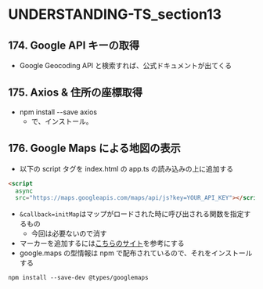 # UNDERSTANDING-TS_section13

## 174. Google API キーの取得

- Google Geocoding API と検索すれば、公式ドキュメントが出てくる

## 175. Axios & 住所の座標取得

- npm install --save axios
  - で、インストール。

## 176. Google Maps による地図の表示

- 以下の script タグを index.html の app.ts の読み込みの上に追加する

```html
<script
  async
  src="https://maps.googleapis.com/maps/api/js?key=YOUR_API_KEY"></script>
```

- `&callback=initMap`はマップがロードされた時に呼び出される関数を指定するもの
  - 今回は必要ないので消す
- マーカーを追加するには[こちらのサイト](https://developers.google.com/maps/documentation/javascript/adding-a-google-map?hl=ja)を参考にする
- google.maps の型情報は npm で配布されているので、それをインストールする

```console
npm install --save-dev @types/googlemaps
```
